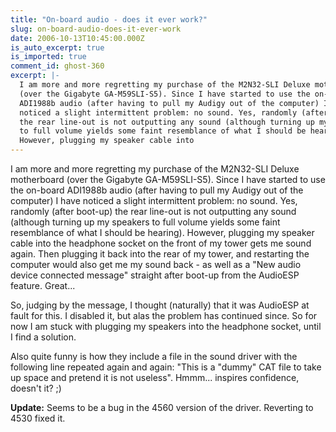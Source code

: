 ```yaml
---
title: "On-board audio - does it ever work?"
slug: on-board-audio-does-it-ever-work
date: 2006-10-13T10:45:00.000Z
is_auto_excerpt: true
is_imported: true
comment_id: ghost-360
excerpt: |-
  I am more and more regretting my purchase of the M2N32-SLI Deluxe motherboard
  (over the Gigabyte GA-M59SLI-S5). Since I have started to use the on-board
  ADI1988b audio (after having to pull my Audigy out of the computer) I have
  noticed a slight intermittent problem: no sound. Yes, randomly (after boot-up)
  the rear line-out is not outputting any sound (although turning up my speakers
  to full volume yields some faint resemblance of what I should be hearing).
  However, plugging my speaker cable into
---
```


I am more and more regretting my purchase of the M2N32-SLI Deluxe motherboard
(over the Gigabyte GA-M59SLI-S5). Since I have started to use the on-board
ADI1988b audio (after having to pull my Audigy out of the computer) I have
noticed a slight intermittent problem: no sound. Yes, randomly (after boot-up)
the rear line-out is not outputting any sound (although turning up my speakers
to full volume yields some faint resemblance of what I should be hearing).
However, plugging my speaker cable into the headphone socket on the front of my
tower gets me sound again. Then plugging it back into the rear of my tower, and
restarting the computer would also get me my sound back - as well as a "New
audio device connected message" straight after boot-up from the AudioESP
feature. Great...

So, judging by the message, I thought (naturally) that it was AudioESP at fault
for this. I disabled it, but alas the problem has continued since. So for now I
am stuck with plugging my speakers into the headphone socket, until I find a
solution.

Also quite funny is how they include a file in the sound driver with the
following line repeated again and again: "This is a "dummy" CAT file to take up
space and pretend it is not useless". Hmmm... inspires confidence, doesn't it?
;)

**Update:** Seems to be a bug in the 4560 version of the driver. Reverting to
4530 fixed it.
